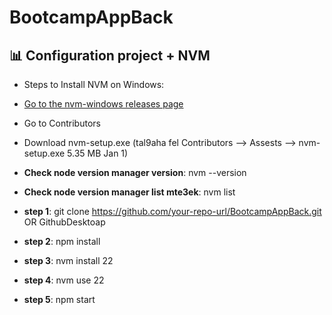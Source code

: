 # BootcampAppBack

## 📊 Configuration project + NVM
- Steps to Install NVM on Windows:
- [Go to the nvm-windows releases page](https://github.com/coreybutler/nvm-windows/releases)
- Go to Contributors
- Download nvm-setup.exe (tal9aha fel Contributors --> Assests --> nvm-setup.exe 5.35 MB Jan 1)
- **Check node version manager version**: nvm --version
- **Check node version manager list mte3ek**: nvm list

- **step 1**: git clone https://github.com/your-repo-url/BootcampAppBack.git OR GithubDesktoap
- **step 2**: npm install
- **step 3**: nvm install 22
- **step 4**: nvm use 22
- **step 5**: npm start